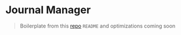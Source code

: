 # Journal Manager

> Boilerplate from this [repo](https://github.com/iankhor/react-gsheets)
`README` and optimizations coming soon
